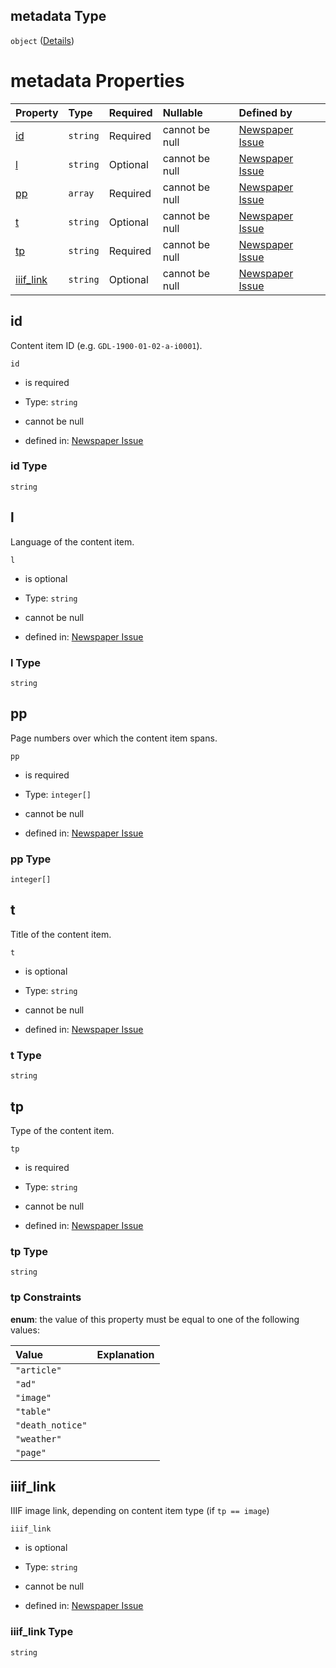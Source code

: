 ## metadata Type

`object` ([Details](issue-definitions-metadata.md))

# metadata Properties

| Property                 | Type     | Required | Nullable       | Defined by                                                                                                                                                                                      |
| :----------------------- | :------- | :------- | :------------- | :---------------------------------------------------------------------------------------------------------------------------------------------------------------------------------------------- |
| [id](#id)                | `string` | Required | cannot be null | [Newspaper Issue](issue-definitions-metadata-properties-id.md "https://impresso.github.io/impresso-schemas/json/newspaper/issue.schema.json#/definitions/metadata/properties/id")               |
| [l](#l)                  | `string` | Optional | cannot be null | [Newspaper Issue](issue-definitions-metadata-properties-l.md "https://impresso.github.io/impresso-schemas/json/newspaper/issue.schema.json#/definitions/metadata/properties/l")                 |
| [pp](#pp)                | `array`  | Required | cannot be null | [Newspaper Issue](issue-definitions-metadata-properties-pp.md "https://impresso.github.io/impresso-schemas/json/newspaper/issue.schema.json#/definitions/metadata/properties/pp")               |
| [t](#t)                  | `string` | Optional | cannot be null | [Newspaper Issue](issue-definitions-metadata-properties-t.md "https://impresso.github.io/impresso-schemas/json/newspaper/issue.schema.json#/definitions/metadata/properties/t")                 |
| [tp](#tp)                | `string` | Required | cannot be null | [Newspaper Issue](issue-definitions-metadata-properties-tp.md "https://impresso.github.io/impresso-schemas/json/newspaper/issue.schema.json#/definitions/metadata/properties/tp")               |
| [iiif\_link](#iiif_link) | `string` | Optional | cannot be null | [Newspaper Issue](issue-definitions-metadata-properties-iiif_link.md "https://impresso.github.io/impresso-schemas/json/newspaper/issue.schema.json#/definitions/metadata/properties/iiif_link") |

## id

Content item ID (e.g. `GDL-1900-01-02-a-i0001`).

`id`

*   is required

*   Type: `string`

*   cannot be null

*   defined in: [Newspaper Issue](issue-definitions-metadata-properties-id.md "https://impresso.github.io/impresso-schemas/json/newspaper/issue.schema.json#/definitions/metadata/properties/id")

### id Type

`string`

## l

Language of the content item.

`l`

*   is optional

*   Type: `string`

*   cannot be null

*   defined in: [Newspaper Issue](issue-definitions-metadata-properties-l.md "https://impresso.github.io/impresso-schemas/json/newspaper/issue.schema.json#/definitions/metadata/properties/l")

### l Type

`string`

## pp

Page numbers over which the content item spans.

`pp`

*   is required

*   Type: `integer[]`

*   cannot be null

*   defined in: [Newspaper Issue](issue-definitions-metadata-properties-pp.md "https://impresso.github.io/impresso-schemas/json/newspaper/issue.schema.json#/definitions/metadata/properties/pp")

### pp Type

`integer[]`

## t

Title of the content item.

`t`

*   is optional

*   Type: `string`

*   cannot be null

*   defined in: [Newspaper Issue](issue-definitions-metadata-properties-t.md "https://impresso.github.io/impresso-schemas/json/newspaper/issue.schema.json#/definitions/metadata/properties/t")

### t Type

`string`

## tp

Type of the content item.

`tp`

*   is required

*   Type: `string`

*   cannot be null

*   defined in: [Newspaper Issue](issue-definitions-metadata-properties-tp.md "https://impresso.github.io/impresso-schemas/json/newspaper/issue.schema.json#/definitions/metadata/properties/tp")

### tp Type

`string`

### tp Constraints

**enum**: the value of this property must be equal to one of the following values:

| Value            | Explanation |
| :--------------- | :---------- |
| `"article"`      |             |
| `"ad"`           |             |
| `"image"`        |             |
| `"table"`        |             |
| `"death_notice"` |             |
| `"weather"`      |             |
| `"page"`         |             |

## iiif\_link

IIIF image link, depending on content item type (if `tp == image`)

`iiif_link`

*   is optional

*   Type: `string`

*   cannot be null

*   defined in: [Newspaper Issue](issue-definitions-metadata-properties-iiif_link.md "https://impresso.github.io/impresso-schemas/json/newspaper/issue.schema.json#/definitions/metadata/properties/iiif_link")

### iiif\_link Type

`string`
